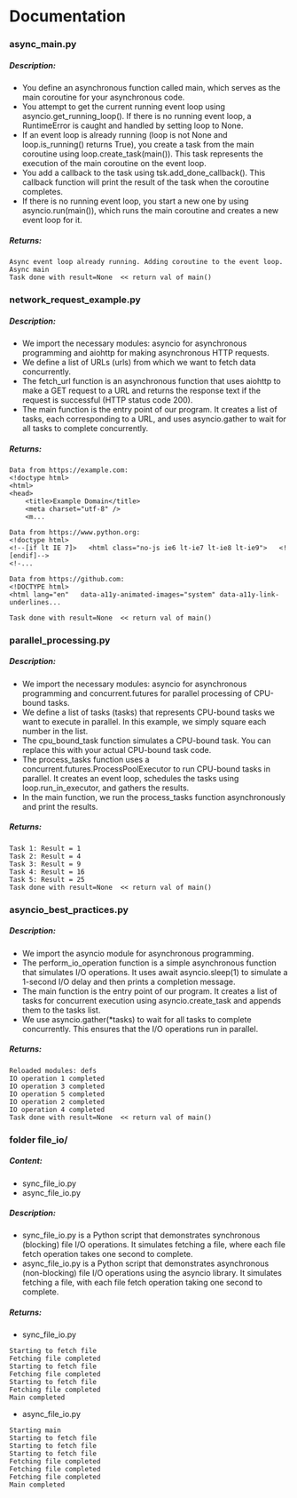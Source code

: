 # Documentation

### async_main.py

##### Description:
- You define an asynchronous function called main, which serves as the main coroutine for your asynchronous code.
- You attempt to get the current running event loop using asyncio.get_running_loop(). If there is no running event loop, a RuntimeError is caught and handled by setting loop to None.
- If an event loop is already running (loop is not None and loop.is_running() returns True), you create a task from the main coroutine using loop.create_task(main()). This task represents the execution of the main coroutine on the event loop.
- You add a callback to the task using tsk.add_done_callback(). This callback function will print the result of the task when the coroutine completes.
- If there is no running event loop, you start a new one by using asyncio.run(main()), which runs the main coroutine and creates a new event loop for it.

##### Returns:
```
Async event loop already running. Adding coroutine to the event loop.
Async main
Task done with result=None  << return val of main()
```

### network_request_example.py

##### Description:
- We import the necessary modules: asyncio for asynchronous programming and aiohttp for making asynchronous HTTP requests.
- We define a list of URLs (urls) from which we want to fetch data concurrently.
- The fetch_url function is an asynchronous function that uses aiohttp to make a GET request to a URL and returns the response text if the request is successful (HTTP status code 200).
- The main function is the entry point of our program. It creates a list of tasks, each corresponding to a URL, and uses asyncio.gather to wait for all tasks to complete concurrently.

##### Returns:
```
Data from https://example.com:
<!doctype html>
<html>
<head>
    <title>Example Domain</title>
    <meta charset="utf-8" />
    <m...

Data from https://www.python.org:
<!doctype html>
<!--[if lt IE 7]>   <html class="no-js ie6 lt-ie7 lt-ie8 lt-ie9">   <![endif]-->
<!-...

Data from https://github.com:
<!DOCTYPE html>
<html lang="en"   data-a11y-animated-images="system" data-a11y-link-underlines...

Task done with result=None  << return val of main()
```

### parallel_processing.py

##### Description:
- We import the necessary modules: asyncio for asynchronous programming and concurrent.futures for parallel processing of CPU-bound tasks.
- We define a list of tasks (tasks) that represents CPU-bound tasks we want to execute in parallel. In this example, we simply square each number in the list.
- The cpu_bound_task function simulates a CPU-bound task. You can replace this with your actual CPU-bound task code.
- The process_tasks function uses a concurrent.futures.ProcessPoolExecutor to run CPU-bound tasks in parallel. It creates an event loop, schedules the tasks using loop.run_in_executor, and gathers the results.
- In the main function, we run the process_tasks function asynchronously and print the results.

##### Returns:
```
Task 1: Result = 1
Task 2: Result = 4
Task 3: Result = 9
Task 4: Result = 16
Task 5: Result = 25
Task done with result=None  << return val of main()
```

### asyncio_best_practices.py

##### Description:
- We import the asyncio module for asynchronous programming.
- The perform_io_operation function is a simple asynchronous function that simulates I/O operations. It uses await asyncio.sleep(1) to simulate a 1-second I/O delay and then prints a completion message.
- The main function is the entry point of our program. It creates a list of tasks for concurrent execution using asyncio.create_task and appends them to the tasks list.
- We use asyncio.gather(*tasks) to wait for all tasks to complete concurrently. This ensures that the I/O operations run in parallel.

##### Returns:
```
Reloaded modules: defs
IO operation 1 completed
IO operation 3 completed
IO operation 5 completed
IO operation 2 completed
IO operation 4 completed
Task done with result=None  << return val of main()
```

### folder file_io/

##### Content:
- sync_file_io.py
- async_file_io.py

##### Description:
- sync_file_io.py is a Python script that demonstrates synchronous (blocking) file I/O operations. It simulates fetching a file, where each file fetch operation takes one second to complete.
- async_file_io.py is a Python script that demonstrates asynchronous (non-blocking) file I/O operations using the asyncio library. It simulates fetching a file, with each file fetch operation taking one second to complete.

##### Returns:
- sync_file_io.py
```
Starting to fetch file
Fetching file completed
Starting to fetch file
Fetching file completed
Starting to fetch file
Fetching file completed
Main completed
```
- async_file_io.py
```
Starting main
Starting to fetch file
Starting to fetch file
Starting to fetch file
Fetching file completed
Fetching file completed
Fetching file completed
Main completed
```
